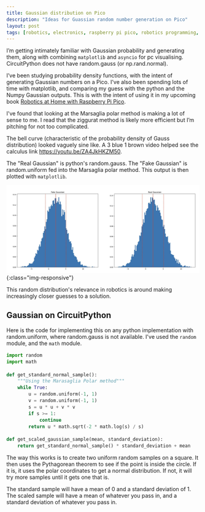 ```yaml
---
title: Gaussian distribution on Pico
description: "Ideas for Guassian random number generation on Pico"
layout: post
tags: [robotics, electronics, raspberry pi pico, robotics programming, python, circuitpython, learn robotics at home]
---
```

I’m getting intimately familiar with Gaussian probability and generating them, along with combining `matplotlib` and `asyncio` for pc visualising.
CircuitPython does not have random.gauss (or np.rand.normal).

I’ve been studying probability density functions, with the intent of generating Gaussian numbers on a Pico. I've also been spending lots of time with matplotlib, and comparing my guess with the python and the Numpy Gaussian outputs.
This is with the intent of using it in my upcoming book [Robotics at Home with Raspberry Pi Pico](https://packt.link/yPPkw).

I've found that looking at the Marsaglia polar method is making a lot of sense to me. I read that the ziggurat method is likely more efficient but I’m pitching for not too complicated.

The bell curve (characteristic of the probability density of Gauss distribution) looked vaguely sine like. A 3 blue 1 brown video helped see the calculus link <https://youtu.be/ZA4JkHKZM50>.

The "Real Gaussian" is python's random.gauss.
The "Fake Gaussian" is random.uniform fed into the Marsaglia polar method.
This output is then plotted with `matplotlib`.

![My fake vs np gaussian](/galleries/2022/10-23-guassian-circuitpython/comparing-python-gaussian-plots.jpg){:class="img-responsive"}

This random distribution's relevance in robotics is around making increasingly closer guesses to a solution.

## Gaussian on CircuitPython

Here is the code for implementing this on any python implementation with random.uniform, where random.gauss is not available. I've used the `random` module, and the `math` module.

```python
import random
import math

def get_standard_normal_sample():
    """Using the Marasaglia Polar method"""
    while True:
        u = random.uniform(-1, 1)
        v = random.uniform(-1, 1)
        s = u * u + v * v
        if s >= 1:
            continue
        return u * math.sqrt(-2 * math.log(s) / s)

def get_scaled_gaussian_sample(mean, standard_deviation):
    return get_standard_normal_sample() * standard_deviation + mean
```

The way this works is to create two uniform random samples on a square. It then uses the Pythagorean theorem to see if the point is inside the circle. If it is, it uses the polar coordinates to get a normal distribution.
If not, it will try more samples until it gets one that is.

The standard sample will have a mean of 0 and a standard deviation of 1. The scaled sample will have a mean of whatever you pass in, and a standard deviation of whatever you pass in.

